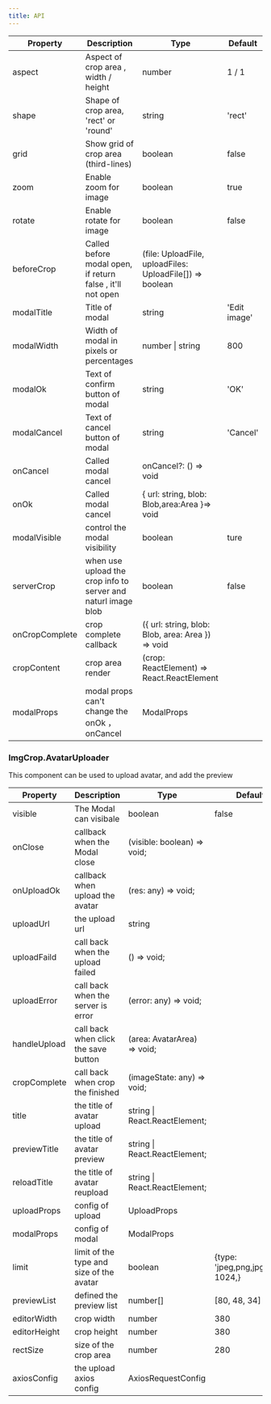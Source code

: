 ```yaml
---
title: API
---
```


| Property | Description | Type | Default |
| ----------- | -------------------- | -------------- | ----------------------------------------------------------- |
| aspect      | Aspect of crop area ,  width / height                       |  number              |  1 / 1         | 
| shape       | Shape of crop area,  'rect'  or  'round'                    |  string              |  'rect'        |
| grid        | Show grid of crop area (third-lines)                        |  boolean             |  false         |
| zoom        | Enable zoom for image                                       |  boolean             |  true          |
| rotate      | Enable rotate for image                                     |  boolean             |  false         |
| beforeCrop  | Called before modal open, if return  false , it'll not open |  (file: UploadFile, uploadFiles: UploadFile[]) => boolean            |                |
| modalTitle  | Title of modal                                              |  string              |  'Edit image'  |
| modalWidth  | Width of modal in pixels or percentages                     |  number  \|  string  |  800           |
| modalOk     | Text of confirm button of modal                             |  string              |  'OK'          |
| modalCancel | Text of cancel button of modal                              |  string              |  'Cancel'      |
| onCancel   | Called modal cancel |  onCancel?: () => void           |                |
| onOk  | Called modal cancel |  { url: string, blob: Blob,area:Area }=> void          |                |
| modalVisible   |  control the modal visibility |  boolean          |  ture               |
| serverCrop   | when use upload the crop info to server and naturl image blob |  boolean          |  false            |
| onCropComplete   | crop complete callback|({ url: string, blob: Blob, area: Area }) => void        |            |
| cropContent   | crop area render | (crop: ReactElement<EasyCropProps>) => React.ReactElement<any>      |            |
| modalProps   | modal props can't change the  onOk ， onCancel  | ModalProps     |            |

### ImgCrop.AvatarUploader 

This component can be used to upload avatar, and add the preview

| Property | Description | Type | Default |
| --- | --- | --- | --- |
| visible | The Modal can visibale| boolean | false |
| onClose | callback when the Modal close|   (visible: boolean) => void;  |   |
| onUploadOk | callback when upload the avatar|  (res: any) => void;  |   |
| uploadUrl | the upload url| string |   |
| uploadFaild | call back when the upload failed|  () => void;  |   |
| uploadError | call back when the server is error| (error: any) => void; |   |
| handleUpload | call back when click the save button|   (area: AvatarArea) => void;    |   |
| cropComplete | call back when crop the finished |  (imageState: any) => void;   |   |
| title | the title of avatar upload|  string \| React.ReactElement;   |   |
| previewTitle | the title of avatar preview|  string \| React.ReactElement;  |   |
| reloadTitle | the title of avatar reupload|  string \| React.ReactElement;  |   |
| uploadProps | config of upload|  UploadProps  |   |
| modalProps | config of modal|  ModalProps  |   |
| limit | limit of the type and size of the avatar| boolean |  {type: 'jpeg,png,jpg',size: 1024,}  |
| previewList | defined the preview list | number[] | \[80, 48, 34\] |
| editorWidth | crop width | number | 380 |
| editorHeight | crop height  | number | 380 |
| rectSize | size of the crop area| number | 280 |
| axiosConfig | the upload axios config | AxiosRequestConfig |   |

